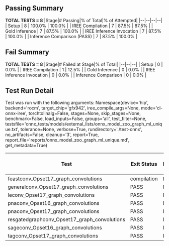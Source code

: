## Passing Summary

**TOTAL TESTS = 8**
|Stage|# Passing|% of Total|% of Attempted|
|--|--|--|--|
| Setup | 8 | 100.0% | 100.0% |
| IREE Compilation | 7 | 87.5% | 87.5% |
| Gold Inference | 7 | 87.5% | 100.0% |
| IREE Inference Invocation | 7 | 87.5% | 100.0% |
| Inference Comparison (PASS) | 7 | 87.5% | 100.0% |
## Fail Summary

**TOTAL TESTS = 8**
|Stage|# Failed at Stage|% of Total|
|--|--|--|
| Setup | 0 | 0.0% |
| IREE Compilation | 1 | 12.5% |
| Gold Inference | 0 | 0.0% |
| IREE Inference Invocation | 0 | 0.0% |
| Inference Comparison | 0 | 0.0% |
## Test Run Detail
Test was run with the following arguments:
Namespace(device='hip', backend='rocm', target_chip='gfx942', iree_compile_args=None, mode='cl-onnx-iree', torchtolinalg=False, stages=None, skip_stages=None, benchmark=False, load_inputs=False, groups='all', test_filter=None, testsfile='onnx_tests/models/external_lists/onnx_model_zoo_graph_ml_unique.txt', tolerance=None, verbose=True, rundirectory='./test-onnx', no_artifacts=False, cleanup='3', report=True, report_file='reports/onnx_model_zoo_graph_ml_unique.md', get_metadata=True)

| Test | Exit Status | Mean Benchmark Time (ms) | Notes |
|--|--|--|--|
| feastconv_Opset17_graph_convolutions | compilation | None | |
| generalconv_Opset17_graph_convolutions | PASS | None | |
| leconv_Opset17_graph_convolutions | PASS | None | |
| pnaconv_Opset16_graph_convolutions | PASS | None | |
| pnaconv_Opset17_graph_convolutions | PASS | None | |
| resgatedgraphconv_Opset17_graph_convolutions | PASS | None | |
| sageconv_Opset16_graph_convolutions | PASS | None | |
| tagconv_Opset17_graph_convolutions | PASS | None | |

